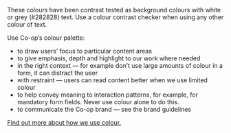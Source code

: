 <p>These colours have been contrast tested as background colours with white or grey (#282828) text. Use a colour contrast checker when using any other colour of text.</p>
<p>Use Co-op’s colour palette:</p>
<ul>
    <li>to draw users’ focus to particular content areas</li>
    <li>to give emphasis, depth and highlight to our work where needed</li>
    <li>in the right context — for example don’t use large amounts of colour in a form, it can distract the user</li>
    <li>with restraint — users can read content better when we use limited colour</li>
    <li>to help convey meaning to interaction patterns, for example, for mandatory form fields. Never use colour alone to do this.</li>
    <li>to communicate the Co-op brand — see the brand guidelines</li>
</ul>
<p><a href="https://coop-design-manual.herokuapp.com/styles/colours.html">Find out more about how we use colour.</a></p>
